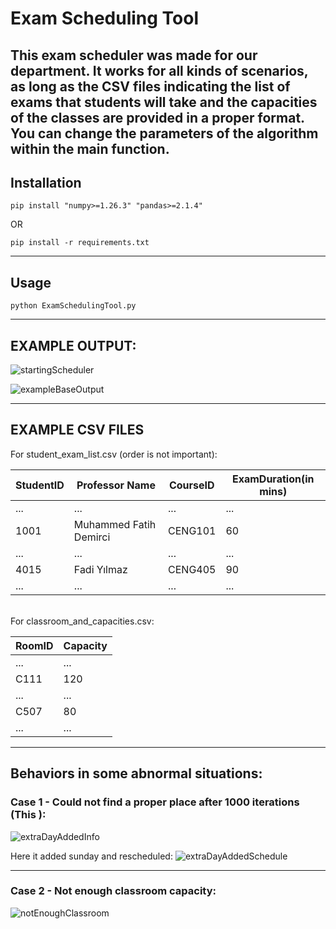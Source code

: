 # Exam Scheduling Tool

This exam scheduler was made for our department. It works for all kinds of scenarios, as long as the CSV files indicating the list of exams that students will take and the capacities of the classes are provided in a proper format. You can change the parameters of the algorithm within the main function.
---
## Installation
```
pip install "numpy>=1.26.3" "pandas>=2.1.4"
```
OR
```
pip install -r requirements.txt
```
---
## Usage
```
python ExamSchedulingTool.py
```
---

## EXAMPLE OUTPUT:

![startingScheduler](https://github.com/ArzuNisa/Exam-Scheduling-Tool/assets/111875259/91c09e8c-047c-492b-a77b-d194e66c61cd)

![exampleBaseOutput](https://github.com/ArzuNisa/Exam-Scheduling-Tool/assets/111875259/1607334b-13c2-48ce-8ab3-31d8e04c27f9)

---
## EXAMPLE CSV FILES

For student_exam_list.csv (order is not important):

| StudentID | Professor Name | CourseID | ExamDuration(in mins) |
| ------------- | ------------- | ------------- | ------------- |
| ... | ... | ... | ... |
| 1001 | Muhammed Fatih Demirci | CENG101 | 60 |
| ... | ... | ... | ... |
| 4015 | Fadi Yılmaz | CENG405 | 90 |
| ... | ... | ... | ... |

<br />
For classroom_and_capacities.csv:

| RoomID | Capacity |
| ------------- | ------------- |
| ... | ... |
| C111 | 120 |
| ... | ... |
| C507 | 80 |
| ... | ... |

---
## Behaviors in some abnormal situations:

### Case 1 - Could not find a proper place after 1000 iterations (This ):
![extraDayAddedInfo](https://github.com/ArzuNisa/Exam-Scheduling-Tool/assets/111875259/87042e7c-145d-46ab-9e8f-08eed08a055f)

Here it added sunday and rescheduled:
![extraDayAddedSchedule](https://github.com/ArzuNisa/Exam-Scheduling-Tool/assets/111875259/330330f2-e26e-4d56-b0fc-6dd1a14b3531)

---
### Case 2 - Not enough classroom capacity:
![notEnoughClassroom](https://github.com/ArzuNisa/Exam-Scheduling-Tool/assets/111875259/029ad191-2c2f-4735-b564-3f4ad1a5edb6)




